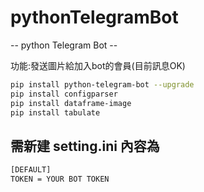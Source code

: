 # pythonTelegramBot

-- python Telegram Bot --

功能:發送圖片給加入bot的會員(目前訊息OK)

```bash
pip install python-telegram-bot --upgrade
pip install configparser
pip install dataframe-image
pip install tabulate
```

## 需新建 setting.ini 內容為

```bash
[DEFAULT]
TOKEN = YOUR BOT TOKEN

```
